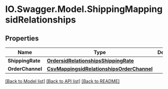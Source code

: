 # IO.Swagger.Model.ShippingMappingsidRelationships
## Properties

Name | Type | Description | Notes
------------ | ------------- | ------------- | -------------
**ShippingRate** | [**OrdersidRelationshipsShippingRate**](OrdersidRelationshipsShippingRate.md) |  | [optional] 
**OrderChannel** | [**CsvMappingsidRelationshipsOrderChannel**](CsvMappingsidRelationshipsOrderChannel.md) |  | [optional] 

[[Back to Model list]](../README.md#documentation-for-models) [[Back to API list]](../README.md#documentation-for-api-endpoints) [[Back to README]](../README.md)

